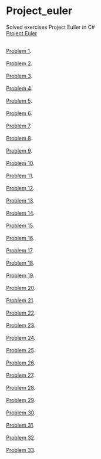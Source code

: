 # Project_euler
 Solved exercises Project Euller in C#
<br>[Project Euler](https://projecteuler.net/archives)<br>


<br>[Problem 1](https://github.com/rafael3do/Project_euler/blob/main/ProjectEuler/Problem1.cs).<br>
<br>[Problem 2](https://github.com/rafael3do/Project_euler/blob/main/ProjectEuler/Problem2.cs).<br>
<br>[Problem 3](https://github.com/rafael3do/Project_euler/blob/main/ProjectEuler/Problem3.cs).<br>
<br>[Problem 4](https://github.com/rafael3do/Project_euler/blob/main/ProjectEuler/Problem4.cs).<br>
<br>[Problem 5](https://github.com/rafael3do/Project_euler/blob/main/ProjectEuler/Problem5.cs).<br>
<br>[Problem 6](https://github.com/rafael3do/Project_euler/blob/main/ProjectEuler/Problem6.cs).<br>
<br>[Problem 7](https://github.com/rafael3do/Project_euler/blob/main/ProjectEuler/Problem7.cs).<br>
<br>[Problem 8](https://github.com/rafael3do/Project_euler/blob/main/ProjectEuler/Problem8.cs).<br>
<br>[Problem 9](https://github.com/rafael3do/Project_euler/blob/main/ProjectEuler/Problem9.cs).<br>
<br>[Problem 10](https://github.com/rafael3do/Project_euler/blob/main/ProjectEuler/Problem10.cs).<br>
<br>[Problem 11](https://github.com/rafael3do/Project_euler/blob/main/ProjectEuler/Problem11.cs).<br>
<br>[Problem 12](https://github.com/rafael3do/Project_euler/blob/main/ProjectEuler/Problem12.cs).<br>
<br>[Problem 13](https://github.com/rafael3do/Project_euler/blob/main/ProjectEuler/Problem13.cs).<br>
<br>[Problem 14](https://github.com/rafael3do/Project_euler/blob/main/ProjectEuler/Problem14.cs).<br>
<br>[Problem 15](https://github.com/rafael3do/Project_euler/blob/main/ProjectEuler/Problem15.cs).<br>
<br>[Problem 16](https://github.com/rafael3do/Project_euler/blob/main/ProjectEuler/Problem16.cs).<br>
<br>[Problem 17](https://github.com/rafael3do/Project_euler/blob/main/ProjectEuler/Problem17.cs).<br>
<br>[Problem 18](https://github.com/rafael3do/Project_euler/blob/main/ProjectEuler/Problem18.cs).<br>
<br>[Problem 19](https://github.com/rafael3do/Project_euler/blob/main/ProjectEuler/Problem19.cs).<br>
<br>[Problem 20](https://github.com/rafael3do/Project_euler/blob/main/ProjectEuler/Problem20.cs).<br>
<br>[Problem 21](https://github.com/rafael3do/Project_euler/blob/main/ProjectEuler/Problem21.cs).<br>
<br>[Problem 22](https://github.com/rafael3do/Project_euler/blob/main/ProjectEuler/Problem22.cs).<br>
<br>[Problem 23](https://github.com/rafael3do/Project_euler/blob/main/ProjectEuler/Problem23.cs).<br>
<br>[Problem 24](https://github.com/rafael3do/Project_euler/blob/main/ProjectEuler/Problem24.cs).<br>
<br>[Problem 25](https://github.com/rafael3do/Project_euler/blob/main/ProjectEuler/Problem25.cs).<br>
<br>[Problem 26](https://github.com/rafael3do/Project_euler/blob/main/ProjectEuler/Problem26.cs).<br>
<br>[Problem 27](https://github.com/rafael3do/Project_euler/blob/main/ProjectEuler/Problem27.cs).<br>
<br>[Problem 28](https://github.com/rafael3do/Project_euler/blob/main/ProjectEuler/Problem28.cs).<br>
<br>[Problem 29](https://github.com/rafael3do/Project_euler/blob/main/ProjectEuler/Problem29.cs).<br>
<br>[Problem 30](https://github.com/rafael3do/Project_euler/blob/main/ProjectEuler/Problem30.cs).<br>
<br>[Problem 31](https://github.com/rafael3do/Project_euler/blob/main/ProjectEuler/Problem31.cs).<br>
<br>[Problem 32](https://github.com/rafael3do/Project_euler/blob/main/ProjectEuler/Problem32.cs).<br>
<br>[Problem 33](https://github.com/rafael3do/Project_euler/blob/main/ProjectEuler/Problem33.cs).<br>
